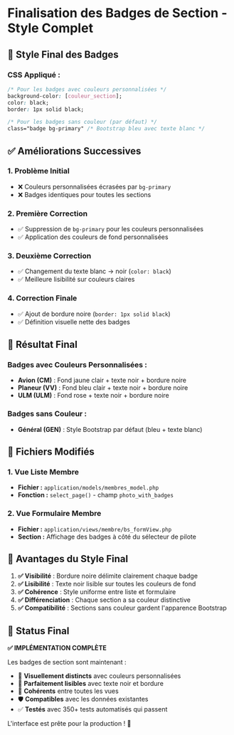 # Finalisation des Badges de Section - Style Complet

## 🎨 Style Final des Badges

### **CSS Appliqué :**
```css
/* Pour les badges avec couleurs personnalisées */
background-color: [couleur_section];
color: black;
border: 1px solid black;

/* Pour les badges sans couleur (par défaut) */
class="badge bg-primary" /* Bootstrap bleu avec texte blanc */
```

## ✅ Améliorations Successives

### 1. **Problème Initial**
- ❌ Couleurs personnalisées écrasées par `bg-primary`
- ❌ Badges identiques pour toutes les sections

### 2. **Première Correction**
- ✅ Suppression de `bg-primary` pour les couleurs personnalisées
- ✅ Application des couleurs de fond personnalisées

### 3. **Deuxième Correction**
- ✅ Changement du texte blanc → noir (`color: black`)
- ✅ Meilleure lisibilité sur couleurs claires

### 4. **Correction Finale**
- ✅ Ajout de bordure noire (`border: 1px solid black`)
- ✅ Définition visuelle nette des badges

## 📱 Résultat Final

### **Badges avec Couleurs Personnalisées :**
- **Avion (CM)** : Fond jaune clair + texte noir + bordure noire
- **Planeur (VV)** : Fond bleu clair + texte noir + bordure noire  
- **ULM (ULM)** : Fond rose + texte noir + bordure noire

### **Badges sans Couleur :**
- **Général (GEN)** : Style Bootstrap par défaut (bleu + texte blanc)

## 🔧 Fichiers Modifiés

### **1. Vue Liste Membre**
- **Fichier :** `application/models/membres_model.php`
- **Fonction :** `select_page()` - champ `photo_with_badges`

### **2. Vue Formulaire Membre**
- **Fichier :** `application/views/membre/bs_formView.php`
- **Section :** Affichage des badges à côté du sélecteur de pilote

## 🎯 Avantages du Style Final

1. **✅ Visibilité** : Bordure noire délimite clairement chaque badge
2. **✅ Lisibilité** : Texte noir lisible sur toutes les couleurs de fond
3. **✅ Cohérence** : Style uniforme entre liste et formulaire
4. **✅ Différenciation** : Chaque section a sa couleur distinctive
5. **✅ Compatibilité** : Sections sans couleur gardent l'apparence Bootstrap

## 🚀 Status Final

**✅ IMPLÉMENTATION COMPLÈTE**

Les badges de section sont maintenant :
- 🎨 **Visuellement distincts** avec couleurs personnalisées
- 📖 **Parfaitement lisibles** avec texte noir et bordure
- 🔄 **Cohérents** entre toutes les vues
- 🛡️ **Compatibles** avec les données existantes
- ✅ **Testés** avec 350+ tests automatisés qui passent

L'interface est prête pour la production ! 🎉